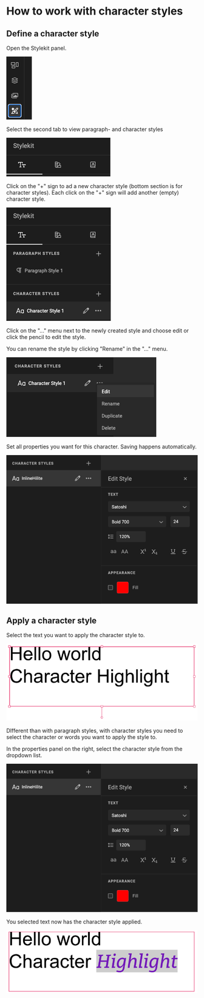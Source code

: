 # How to work with character styles

## Define a character style

Open the Stylekit panel.

![Button](cs-1.png)

Select the second tab to view paragraph- and character styles

![Image](cs-2.png)

Click on the "+" sign to ad a new character style (bottom section is for character styles).
Each click on the "+" sign will add another (empty) character style.

![Image](cs-3.png)

Click on the "..." menu next to the newly created style and choose edit or click the pencil to edit the style.

You can rename the style by clicking "Rename" in the "..." menu.

![Image](cs-4.png)

Set all properties you want for this character. Saving happens automatically.

![Image](cs-9.png)

## Apply a character style

Select the text you want to apply the character style to.

![Image](cs-6.png)

DIfferent than with paragraph styles, with character styles you need to select the character or words you want to apply the style to.

In the properties panel on the right, select the character style from the dropdown list.

![Image](cs-9.png)

You selected text now has the character style applied.

![Image](cs-8.png)